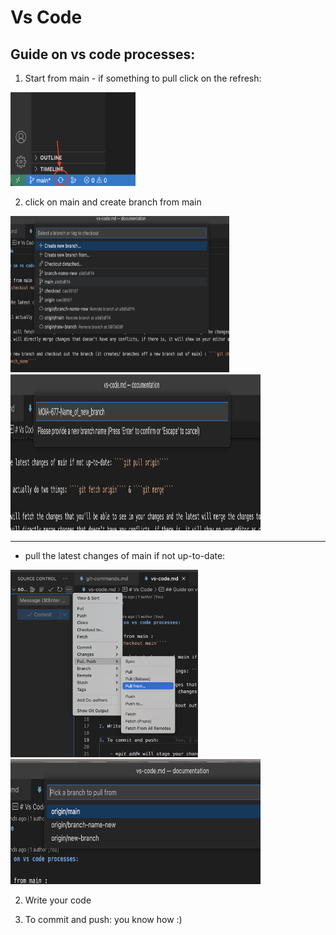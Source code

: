 # Vs Code

## Guide on vs code processes:

1. Start from main - if something to pull click on the refresh: 

<img src="img/clickOnMain.png" width="200" height="150"> 

2. click on main and create branch from main

<img src="img/create.png" width="350" height="250">

<img src="img/newBranch.png" width="400" height="250">

------------------

- pull the latest changes of main if not up-to-date: 

<img src="img/pullFrom.png" width="300" height="300">

<img src="img/pullFromAnotherBranch.png" width="400" height="200">

2. Write your code

3. To commit and push: you know how :) 